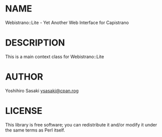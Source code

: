 # NAME

Webistrano::Lite - Yet Another Web Interface for Capistrano

# DESCRIPTION

This is a main context class for Webistrano::Lite

# AUTHOR

Yoshihiro Sasaki <ysasaki@cpan.rog>

# LICENSE

This library is free software; you can redistribute it and/or modify it under the same terms as Perl itself.
